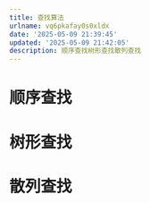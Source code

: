 ```yaml
---
title: 查找算法
urlname: vq6pkafay0s0xldx
date: '2025-05-09 21:39:45'
updated: '2025-05-09 21:42:05'
description: 顺序查找树形查找散列查找
---
```

# 顺序查找
# 树形查找
# 散列查找

